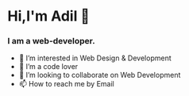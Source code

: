 # Hi,I'm Adil  👋
### I am a web-developer.
- 👀 I’m interested in Web Design & Development
- 🌱 I’m a code lover
- 💞️ I’m looking to collaborate on Web Development
- 📫 How to reach me by Email

<!---
arifulislamadil/arifulislamadil is a ✨ special ✨ repository because its `README.md` (this file) appears on your GitHub profile.
You can click the Preview link to take a look at your changes.
--->
